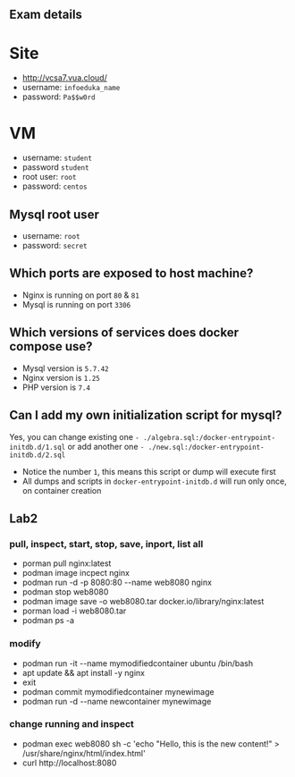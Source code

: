 ## Exam details
# Site
- http://vcsa7.vua.cloud/
- username: `infoeduka_name`
- password: `Pa$$w0rd`

# VM
- username: `student`
- password `student`
- root user: `root`
- password: `centos`

## Mysql root user

- username: `root`
- password: `secret`

## Which ports are exposed to host machine?

- Nginx is running on port `80` & `81`
- Mysql is running on port `3306`

## Which versions of services does docker compose use?

- Mysql version is `5.7.42`
- Nginx version is `1.25`
- PHP version is `7.4`

## Can I add my own initialization script for mysql?

Yes, you can change existing one `- ./algebra.sql:/docker-entrypoint-initdb.d/1.sql` or add another one `- ./new.sql:/docker-entrypoint-initdb.d/2.sql`

- Notice the number `1`, this means this script or dump will execute first
- All dumps and scripts in `docker-entrypoint-initdb.d` will run only once, on container creation

## Lab2

### pull, inspect, start, stop, save, inport, list all
  - porman pull nginx:latest
  - podman image incpect nginx
  - podman run -d -p 8080:80 --name web8080 nginx
  - podman stop web8080
  - podman image save -o web8080.tar docker.io/library/nginx:latest
  - porman load -i web8080.tar
  - podman ps -a

### modify
  - podman run -it --name mymodifiedcontainer ubuntu /bin/bash
  -   apt update && apt install -y nginx
  -   exit
  - podman commit mymodifiedcontainer mynewimage
  - podman run -d --name newcontainer mynewimage

### change running and inspect
  - podman exec web8080 sh -c 'echo "Hello, this is the new content!" > /usr/share/nginx/html/index.html'
  - curl http://localhost:8080
